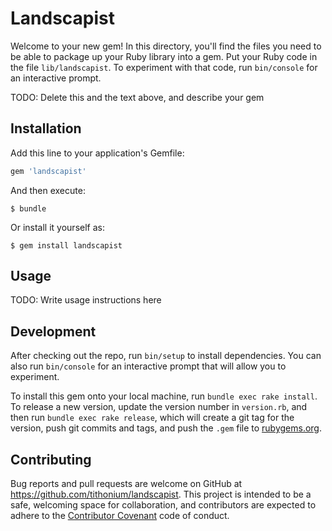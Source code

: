 # Landscapist

Welcome to your new gem! In this directory, you'll find the files you need to be able to package up your Ruby library into a gem. Put your Ruby code in the file `lib/landscapist`. To experiment with that code, run `bin/console` for an interactive prompt.

TODO: Delete this and the text above, and describe your gem

## Installation

Add this line to your application's Gemfile:

```ruby
gem 'landscapist'
```

And then execute:

    $ bundle

Or install it yourself as:

    $ gem install landscapist

## Usage

TODO: Write usage instructions here

## Development

After checking out the repo, run `bin/setup` to install dependencies. You can also run `bin/console` for an interactive prompt that will allow you to experiment.

To install this gem onto your local machine, run `bundle exec rake install`. To release a new version, update the version number in `version.rb`, and then run `bundle exec rake release`, which will create a git tag for the version, push git commits and tags, and push the `.gem` file to [rubygems.org](https://rubygems.org).

## Contributing

Bug reports and pull requests are welcome on GitHub at https://github.com/tithonium/landscapist. This project is intended to be a safe, welcoming space for collaboration, and contributors are expected to adhere to the [Contributor Covenant](http://contributor-covenant.org) code of conduct.

